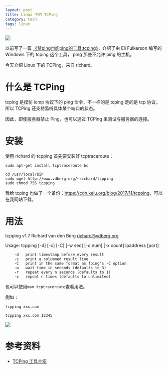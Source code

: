 ```yaml
---
layout: post
title: Linux 下的 TCPing
category: tech
tags: linux
---
```

![](https://cdn.kelu.org/blog/tags/linux.jpg)

以前写了一篇 [《禁ping也能ping的工具:tcping》](/software/2017/04/26/windows-ping-tools-over-tcping.html)，介绍了由 Eli Fulkerson 编写的 Windows 下的 tcping 这个工具， ping 那些不允许 ping 的主机。

今天介绍 Linux 下的 TCPing，来自 richard。

# 什么是 TCPing

tcping 是模仿 icmp 协议下的 ping 命令，不一样的是 tcping 走的是 tcp 协议。所以 TCPing 还支持监听具体某个端口的状态。

因此，即使服务器禁止 Ping，也可以通过 TCPing 来测试与服务器的连接。


# 安装

使用 richard 的 tcpping 首先要安装好 tcptraceroute：

	sudo apt-get install tcptraceroute bc

```
cd /usr/local/bin
sudo wget http://www.vdberg.org/~richard/tcpping
sudo chmod 755 tcpping
```
我给 tcping 也做了一个备份：<https://cdn.kelu.org/blog/2017/11/tcpping>，可以在我网站下载。

# 用法

tcpping v1.7 Richard van den Berg <richard@vdberg.org>

Usage: tcpping [-d] [-c] [-C] [-w sec] [-q num] [-x count] ipaddress [port]

        -d   print timestamp before every result
        -c   print a columned result line
        -C   print in the same format as fping's -C option
        -w   wait time in seconds (defaults to 3)
        -r   repeat every n seconds (defaults to 1)
        -x   repeat n times (defaults to unlimited)

也可以使用`man tcptraceroute`查看用法。

例如：

	tcpping xxx.com
	
	tcpping xxx.com 12345

![](https://cdn.kelu.org/blog/2017/11/tcpping.jpg)

# 参考资料

* [TCPing 工具介绍](http://tookdes.org/geek/archives/tcping-intro.html)